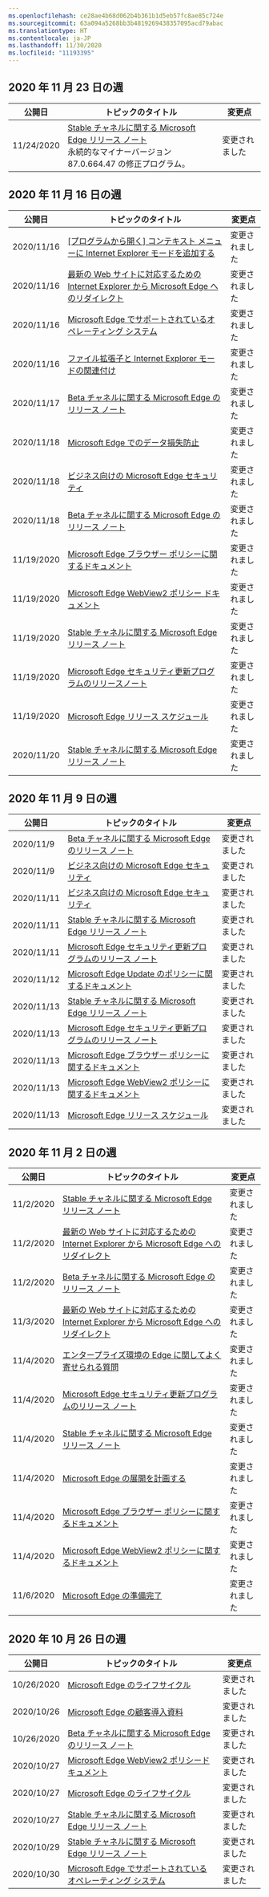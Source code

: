 ```yaml
---
ms.openlocfilehash: ce28ae4b68d062b4b361b1d5eb57fc8ae85c724e
ms.sourcegitcommit: 63a094a5268bb3b4819269438357095acd79abac
ms.translationtype: HT
ms.contentlocale: ja-JP
ms.lasthandoff: 11/30/2020
ms.locfileid: "11193395"
---
```

<!-- This file is generated automatically each week. Changes made to this file will be overwritten.-->

## 2020 年 11 月 23 日の週

| 公開日 |トピックのタイトル | 変更点 |
|------|------------|--------|
| 11/24/2020 | [Stable チャネルに関する Microsoft Edge リリース ノート](/DeployEdge/microsoft-edge-relnote-stable-channel)<br>永続的なマイナーバージョン 87.0.664.47 の修正プログラム。 | 変更されました |


## 2020 年 11 月 16 日の週


| 公開日 |トピックのタイトル | 変更点 |
|------|------------|--------|
| 2020/11/16 | [[プログラムから開く] コンテキスト メニューに Internet Explorer モードを追加する](/DeployEdge/edge-ie-mode-add-guidance-filetype-associations) | 変更されました |
| 2020/11/16 | [最新の Web サイトに対応するための Internet Explorer から Microsoft Edge へのリダイレクト](/DeployEdge/edge-learnmore-neededge) | 変更されました |
| 2020/11/16 | [Microsoft Edge でサポートされているオペレーティング システム](/DeployEdge/microsoft-edge-supported-operating-systems) | 変更されました |
| 2020/11/16 | [ファイル拡張子と Internet Explorer モードの関連付け](/DeployEdge/edge-ie-mode-add-guidance-filetype-associations) | 変更されました |
| 2020/11/17 | [Beta チャネルに関する Microsoft Edge のリリース ノート](/DeployEdge/microsoft-edge-relnote-beta-channel) | 変更されました |
| 2020/11/18 | [Microsoft Edge でのデータ損失防止](/DeployEdge/microsoft-edge-security-dlp) | 変更されました |
| 2020/11/18 | [ビジネス向けの Microsoft Edge セキュリティ](/DeployEdge/ms-edge-security-for-business) | 変更されました |
| 2020/11/18 | [Beta チャネルに関する Microsoft Edge のリリース ノート](/DeployEdge/microsoft-edge-relnote-beta-channel) | 変更されました |
| 11/19/2020 | [Microsoft Edge ブラウザー ポリシーに関するドキュメント](/DeployEdge/microsoft-edge-policies) | 変更されました |
| 11/19/2020 | [Microsoft Edge WebView2 ポリシー ドキュメント](/DeployEdge/microsoft-edge-webview-policies) | 変更されました |
| 11/19/2020 | [Stable チャネルに関する Microsoft Edge リリース ノート](/DeployEdge/microsoft-edge-relnote-stable-channel) | 変更されました |
| 11/19/2020 | [Microsoft Edge セキュリティ更新プログラムのリリースノート](/DeployEdge/microsoft-edge-relnotes-security) | 変更されました |
| 11/19/2020 | [Microsoft Edge リリース スケジュール](/DeployEdge/microsoft-edge-release-schedule) | 変更されました |
| 2020/11/20 | [Stable チャネルに関する Microsoft Edge リリース ノート](/DeployEdge/microsoft-edge-relnote-stable-channel) | 変更されました |


## 2020 年 11 月 9 日の週


| 公開日 |トピックのタイトル | 変更点 |
|------|------------|--------|
| 2020/11/9 | [Beta チャネルに関する Microsoft Edge のリリース ノート](/DeployEdge/microsoft-edge-relnote-beta-channel) | 変更されました |
| 2020/11/9 | [ビジネス向けの Microsoft Edge セキュリティ](/DeployEdge/ms-edge-security-for-business) | 変更されました |
| 2020/11/11 | [ビジネス向けの Microsoft Edge セキュリティ](/DeployEdge/ms-edge-security-for-business) | 変更されました |
| 2020/11/11 | [Stable チャネルに関する Microsoft Edge リリース ノート](/DeployEdge/microsoft-edge-relnote-stable-channel) | 変更されました |
| 2020/11/11 | [Microsoft Edge セキュリティ更新プログラムのリリース ノート](/DeployEdge/microsoft-edge-relnotes-security) | 変更されました |
| 2020/11/12 | [Microsoft Edge Update のポリシーに関するドキュメント](/DeployEdge/microsoft-edge-update-policies) | 変更されました |
| 2020/11/13 | [Stable チャネルに関する Microsoft Edge リリース ノート](/DeployEdge/microsoft-edge-relnote-stable-channel) | 変更されました |
| 2020/11/13 | [Microsoft Edge セキュリティ更新プログラムのリリース ノート](/DeployEdge/microsoft-edge-relnotes-security) | 変更されました |
| 2020/11/13 | [Microsoft Edge ブラウザー ポリシーに関するドキュメント](/DeployEdge/microsoft-edge-policies) | 変更されました |
| 2020/11/13 | [Microsoft Edge WebView2 ポリシーに関するドキュメント](/DeployEdge/microsoft-edge-webview-policies) | 変更されました |
| 2020/11/13 | [Microsoft Edge リリース スケジュール](/DeployEdge/microsoft-edge-release-schedule) | 変更されました |


## 2020 年 11 月 2 日の週


| 公開日 |トピックのタイトル | 変更点 |
|------|------------|--------|
| 11/2/2020 | [Stable チャネルに関する Microsoft Edge リリース ノート](/DeployEdge/microsoft-edge-relnote-stable-channel) | 変更されました |
| 11/2/2020 | [最新の Web サイトに対応するための Internet Explorer から Microsoft Edge へのリダイレクト](/DeployEdge/edge-learnmore-neededge) | 変更されました |
| 11/2/2020 | [Beta チャネルに関する Microsoft Edge のリリース ノート](/DeployEdge/microsoft-edge-relnote-beta-channel) | 変更されました |
| 11/3/2020 | [最新の Web サイトに対応するための Internet Explorer から Microsoft Edge へのリダイレクト](/DeployEdge/edge-learnmore-neededge) | 変更されました |
| 11/4/2020 | [エンタープライズ環境の Edge に関してよく寄せられる質問](/DeployEdge/faqs-edge-in-the-enterprise) | 変更されました |
| 11/4/2020 | [Microsoft Edge セキュリティ更新プログラムのリリース ノート](/DeployEdge/microsoft-edge-relnotes-security) | 変更されました |
| 11/4/2020 | [Stable チャネルに関する Microsoft Edge リリース ノート](/DeployEdge/microsoft-edge-relnote-stable-channel) | 変更されました |
| 11/4/2020 | [Microsoft Edge の展開を計画する](/DeployEdge/deploy-edge-plan-deployment) | 変更されました |
| 11/4/2020 | [Microsoft Edge ブラウザー ポリシーに関するドキュメント](/DeployEdge/microsoft-edge-policies) | 変更されました |
| 11/4/2020 | [Microsoft Edge WebView2 ポリシーに関するドキュメント](/DeployEdge/microsoft-edge-webview-policies) | 変更されました |
| 11/6/2020 | [Microsoft Edge の準備完了](/DeployEdge/deploy-edge-ready-for-edge) | 変更されました |


## 2020 年 10 月 26 日の週


| 公開日 |トピックのタイトル | 変更点 |
|------|------------|--------|
| 10/26/2020 | [Microsoft Edge のライフサイクル](/DeployEdge/microsoft-edge-support-lifecycle) | 変更されました |
| 2020/10/26 | [Microsoft Edge の顧客導入資料](/DeployEdge/microsoft-edge-customer-adoption-kit) | 変更されました |
| 10/26/2020 | [Beta チャネルに関する Microsoft Edge のリリース ノート](/DeployEdge/microsoft-edge-relnote-beta-channel) | 変更されました |
| 2020/10/27 | [Microsoft Edge WebView2 ポリシードキュメント](/DeployEdge/microsoft-edge-webview-policies) | 変更されました |
| 2020/10/27 | [Microsoft Edge のライフサイクル](/DeployEdge/microsoft-edge-support-lifecycle) | 変更されました |
| 2020/10/27 | [Stable チャネルに関する Microsoft Edge リリース ノート](/DeployEdge/microsoft-edge-relnote-stable-channel) | 変更されました |
| 2020/10/29 | [Stable チャネルに関する Microsoft Edge リリース ノート](/DeployEdge/microsoft-edge-relnote-stable-channel) | 変更されました |
| 2020/10/30 | [Microsoft Edge でサポートされているオペレーティング システム](/DeployEdge/microsoft-edge-supported-operating-systems) | 変更されました |

